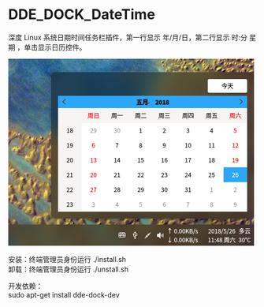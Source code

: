 # DDE_DOCK_DateTime
深度 Linux 系统日期时间任务栏插件，第一行显示 年/月/日，第二行显示 时:分 星期 ，单击显示日历控件。  

![alt](preview.png)  

安装：终端管理员身份运行 ./install.sh  
卸载：终端管理员身份运行 ./unstall.sh


开发依赖：  
sudo apt-get install dde-dock-dev